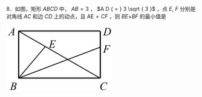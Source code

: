 8．如图，矩形 $A B C D$ 中， $A B { = } 3$ ， $A D { = } 3 \sqrt { 3 }$ ，点 $E , \ F$ 分别是对角线 $A C$ 和边 $C D$ 上的动点，且 AE$= C F$ ，则 $B E { + B F }$ 的最小值是

![](<../../qs_image_DB/专题2-6__逆等线之乾坤大挪移（解析版）/28b63108c5b6a2124160bfb8c13a5c3d339dfe841e3224a4b1d85ec04c63a4ab.jpg>)
